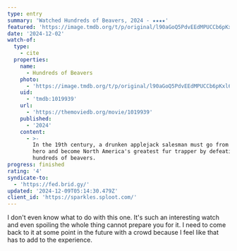 ```yaml
---
type: entry
summary: 'Watched Hundreds of Beavers, 2024 - ★★★★'
featured: 'https://image.tmdb.org/t/p/original/l90aGoQ5PdvEEdMPUCCb6pKxl6K.jpg'
date: '2024-12-02'
watch-of:
  type:
    - cite
  properties:
    name:
      - Hundreds of Beavers
    photo:
      - 'https://image.tmdb.org/t/p/original/l90aGoQ5PdvEEdMPUCCb6pKxl6K.jpg'
    uid:
      - 'tmdb:1019939'
    url:
      - 'https://themoviedb.org/movie/1019939'
    published:
      - '2024'
    content:
      - >-
        In the 19th century, a drunken applejack salesman must go from zero to
        hero and become North America's greatest fur trapper by defeating
        hundreds of beavers.
progress: finished
rating: '4'
syndicate-to:
  - 'https://fed.brid.gy/'
updated: '2024-12-09T05:14:30.479Z'
client_id: 'https://sparkles.sploot.com/'
---
```

I don't even know what to do with this one. It's such an interesting watch and even spoiling the whole thing cannot prepare you for it. I need to come back to it at some point in the future with a crowd because I feel like that has to add to the experience.
